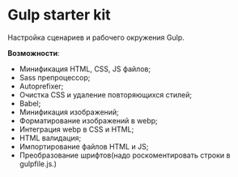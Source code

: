 # Gulp starter kit

Настройка сценариев и рабочего окружения Gulp.

**Возможности**:

* Минификация HTML, CSS, JS файлов;
* Sass препроцессор;
* Autoprefixer;
* Очистка СSS и удаление повторяющихся стилей;
* Babel;
* Минификация изображений;
* Форматирование изображений в webp;
* Интеграция webp в CSS и HTML;
* HTML  валидация;
* Импортирование файлов HTML и JS;
* Преобразование шрифтов(надо роскоментировать строки в gulpfile.js.)
